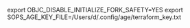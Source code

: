 export OBJC_DISABLE_INITIALIZE_FORK_SAFETY=YES
export SOPS_AGE_KEY_FILE=/Users/d/.config/age/terraform_key.txt
